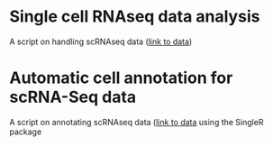 # Single cell RNAseq data analysis
A script on handling scRNAseq data ([link to data](https://cf.10xgenomics.com/samples/cell-exp/6.1.2/20k_NSCLC_DTC_3p_nextgem_Multiplex/20k_NSCLC_DTC_3p_nextgem_Multiplex_count_raw_feature_bc_matrix.h5))
# Automatic cell annotation for scRNA-Seq data
A script on annotating scRNAseq data ([link to data](https://www.10xgenomics.com/resources/datasets/20-k-human-pbm-cs-3-ht-v-3-1-chromium-x-3-1-high-6-1-0) using the SingleR package

